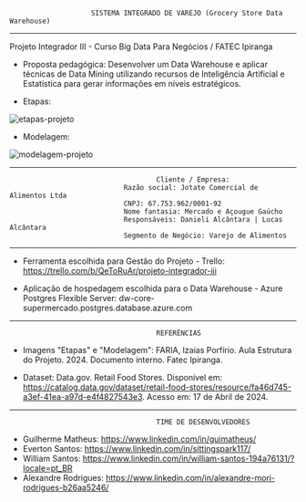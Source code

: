                         SISTEMA INTEGRADO DE VAREJO (Grocery Store Data Warehouse)

-----------------------------------------------------------------------
Projeto Integrador III - Curso Big Data Para Negócios / FATEC Ipiranga

* Proposta pedagógica: Desenvolver um Data Warehouse e aplicar técnicas de Data Mining utilizando recursos de Inteligência Artificial e Estatística para gerar informações em níveis estratégicos.

* Etapas: 
 <img align="center" src="https://drive.google.com/uc?=1y5Q83AC9JYBbxbemUkSSo8AFlSDauRdQ" alt="etapas-projeto"> 

* Modelagem:
 <img align="center" src="https://drive.google.com/uc?=id1aAXFt6FaEfH0UVMzT-FNRH-vk9azVxRF" alt="modelagem-projeto"> 

-----------------------------------------------------------------------

                                        Cliente / Empresa:
                                Razão social: Jotate Comercial de Alimentos Ltda
                                CNPJ: 67.753.962/0001-92
                                Nome fantasia: Mercado e Açougue Gaúcho
                                Responsáveis: Danieli Alcântara | Lucas Alcântara
                                Segmento de Negócio: Varejo de Alimentos

-----------------------------------------------------------------------

* Ferramenta escolhida para Gestão do Projeto - Trello: https://trello.com/b/QeToRuAr/projeto-integrador-iii

* Aplicação de hospedagem escolhida para o Data Warehouse - Azure Postgres Flexible Server: dw-core-supermercado.postgres.database.azure.com

-----------------------------------------------------------------------
                                        REFERÊNCIAS

* Imagens "Etapas" e "Modelagem": FARIA, Izaias Porfírio. Aula Estrutura do Projeto. 2024. Documento interno. Fatec Ipiranga.

* Dataset: Data.gov. Retail Food Stores. Disponível em: https://catalog.data.gov/dataset/retail-food-stores/resource/fa46d745-a3ef-41ea-a97d-e4f4827543e3. Acesso em: 17 de Abril de 2024.
-----------------------------------------------------------------------

                                        TIME DE DESENVOLVEDORES
* Guilherme Matheus: https://www.linkedin.com/in/guimatheus/
* Everton Santos: https://www.linkedin.com/in/sittingspark117/
* William Santos: https://www.linkedin.com/in/william-santos-194a76131/?locale=pt_BR
* Alexandre Rodrigues: https://www.linkedin.com/in/alexandre-mori-rodrigues-b26aa5246/
